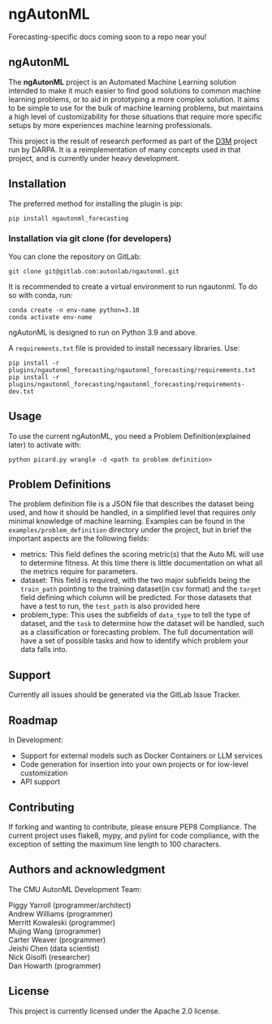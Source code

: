 # ngAutonML

Forecasting-specific docs coming soon to a repo near you!

## ngAutonML

The **ngAutonML** project is an Automated Machine Learning solution intended to make it much easier to find good solutions to common machine learning problems, or to aid in prototyping a more complex solution. It aims to be simple to use for the bulk of machine learning problems, but maintains a high level of customizability for those situations that require more specific setups by more experiences machine learning professionals.

This project is the result of research performed as part of the [D3M](https://datadrivendiscovery.org) project run by DARPA. It is a reimplementation of many concepts used in that project, and is currently under heavy development.

## Installation

The preferred method for installing the plugin is pip:
```
pip install ngautonml_forecasting
```

### Installation via git clone (for developers)
You can clone the repository on GitLab:
```
git clone git@gitlab.com:autonlab/ngautonml.git
```

It is recommended to create a virtual environment to run ngautonml.  To do so with conda, run:
```
conda create -n env-name python=3.10
conda activate env-name
```

ngAutonML is designed to run on Python 3.9 and above.

A ```requirements.txt``` file is provided to install necessary libraries. Use:

```
pip install -r plugins/ngautonml_forecasting/ngautonml_forecasting/requirements.txt
pip install -r plugins/ngautonml_forecasting/ngautonml_forecasting/requirements-dev.txt
```

## Usage

To use the current ngAutonML, you need a Problem Definition(explained later) to activate with:

```
python picard.py wrangle -d <path to problem definition>
```

## Problem Definitions

The problem definition file is a JSON file that describes the dataset being used, and how it should be handled, in a simplified level that requires only minimal knowledge of machine learning. Examples can be found in the ```examples/problem_definition``` directory under the project, but in brief the important aspects are the following fields:

- metrics: This field defines the scoring metric(s) that the Auto ML will use to determine fitness. At this time there is little documentation on what all the metrics require for parameters.
- dataset: This field is required, with the two major subfields being the ```train_path``` pointing to the training dataset(in csv format) and the ```target``` field defining which column will be predicted. For those datasets that have a test to run, the ```test_path``` is also provided here
- problem_type: This uses the subfields of ```data_type``` to tell the type of dataset, and the ```task``` to determine how the dataset will be handled, such as a classification or forecasting problem. The full documentation will have a set of possible tasks and how to identify which problem your data falls into.

## Support

Currently all issues should be generated via the GitLab Issue Tracker.

## Roadmap

In Development:
- Support for external models such as Docker Containers or LLM services
- Code generation for insertion into your own projects or for low-level customization
- API support

## Contributing

If forking and wanting to contribute, please ensure PEP8 Compliance. The current project uses flake8, mypy, and pylint for code compliance, with the exception of setting the maximum line length to 100 characters.

## Authors and acknowledgment

The CMU AutonML Development Team:

Piggy Yarroll (programmer/architect) \
Andrew Williams (programmer) \
Merritt Kowaleski (programmer) \
Mujing Wang (programmer) \
Carter Weaver (programmer) \
Jeishi Chen (data scientist) \
Nick Gisolfi (researcher) \
Dan Howarth (programmer)

## License

This project is currently licensed under the Apache 2.0 license.
